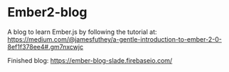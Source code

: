 # Ember2-blog

A blog to learn Ember.js by following the tutorial at: https://medium.com/@jamesfuthey/a-gentle-introduction-to-ember-2-0-8ef1f378ee4#.gm7nxcwjc

Finished blog: https://ember-blog-slade.firebaseio.com/

